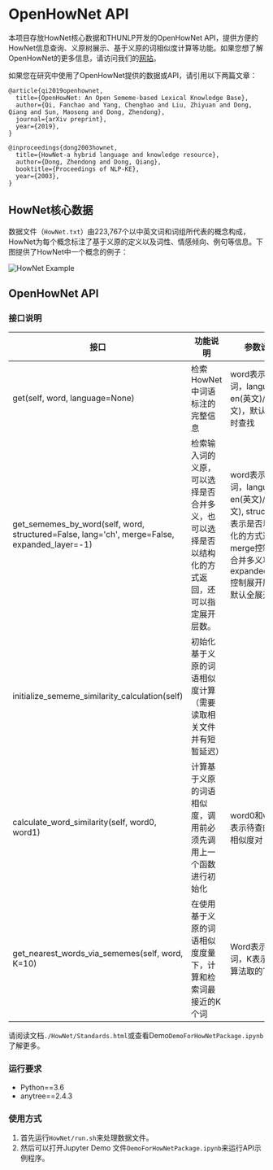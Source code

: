 # OpenHowNet API

本项目存放HowNet核心数据和THUNLP开发的OpenHowNet API，提供方便的HowNet信息查询、义原树展示、基于义原的词相似度计算等功能。如果您想了解OpenHowNet的更多信息，请访问我们的[网站](https://openhownet.thunlp.org)。

如果您在研究中使用了OpenHowNet提供的数据或API，请引用以下两篇文章：

	@article{qi2019openhownet,
	  title={OpenHowNet: An Open Sememe-based Lexical Knowledge Base},
	  author={Qi, Fanchao and Yang, Chenghao and Liu, Zhiyuan and Dong, Qiang and Sun, Maosong and Dong, Zhendong},
	  journal={arXiv preprint},
	  year={2019},
	}

	@inproceedings{dong2003hownet,
	  title={HowNet-a hybrid language and knowledge resource},
	  author={Dong, Zhendong and Dong, Qiang},
	  booktitle={Proceedings of NLP-KE},
	  year={2003},
	}
	  
## HowNet核心数据
数据文件（`HowNet.txt`）由223,767个以中英文词和词组所代表的概念构成，HowNet为每个概念标注了基于义原的定义以及词性、情感倾向、例句等信息。下图提供了HowNet中一个概念的例子：

![HowNet Example](hownet-example.png)

## OpenHowNet API

### 接口说明

|接口|功能说明|参数说明|
|---|-------|-------|
get(self, word, language=None)|检索HowNet中词语标注的完整信息|word表示待查词，language为en(英文)/ch(中文)，默认双语同时查找
get\_sememes\_by\_word(self, word, structured=False, lang='ch', merge=False, expanded_layer=-1)|检索输入词的义原，可以选择是否合并多义，也可以选择是否以结构化的方式返回，还可以指定展开层数。|word表示待查词，language为en(英文)/ch(中文), structured表示是否以结构化的方式返回，merge控制是否合并多义项，expanded_layer控制展开层数，默认全展开。
initialize\_sememe\_similarity\_calculation(self)|初始化基于义原的词语相似度计算（需要读取相关文件并有短暂延迟）|
calculate\_word\_similarity(self, word0, word1)|计算基于义原的词语相似度，调用前必须先调用上一个函数进行初始化|word0和word1表示待查的词语相似度对
get\_nearest\_words\_via\_sememes(self, word, K=10)|在使用基于义原的词语相似度度量下，计算和检索词最接近的K个词|Word表示检索词，K表示K近邻算法取的Top-K

请阅读文档`./HowNet/Standards.html`或查看Demo`DemoForHowNetPackage.ipynb`了解更多。

### 运行要求
* Python==3.6
* anytree==2.4.3

### 使用方式
1. 首先运行`HowNet/run.sh`来处理数据文件。
2. 然后可以打开Jupyter Demo 文件`DemoForHowNetPackage.ipynb`来运行API示例程序。
